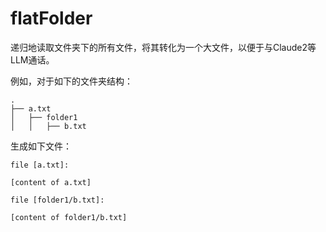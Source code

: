 # flatFolder

递归地读取文件夹下的所有文件，将其转化为一个大文件，以便于与Claude2等LLM通话。

例如，对于如下的文件夹结构：

```
.
├── a.txt
│   ├── folder1
│   │   ├── b.txt
```

生成如下文件：

```
file [a.txt]:

[content of a.txt]

file [folder1/b.txt]:

[content of folder1/b.txt]
```